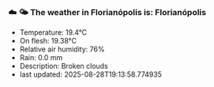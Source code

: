 ### ☁️ 🌤️  The weather in Florianópolis is: Florianópolis

- Temperature: 19.4°C
- On flesh: 19.38°C
- Relative air humidity: 76%
- Rain: 0.0 mm
- Description: Broken clouds
- last updated: 2025-08-28T19:13:58.774935
